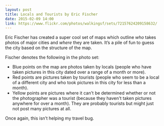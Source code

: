 ```yaml
---
layout: post
title: Locals and Tourists by Eric Fischer
date: 2015-02-09 14:00
link: https://www.flickr.com/photos/walkingsf/sets/72157624209158632/
---
```


Eric Fischer has created a super cool set of maps which outline *who* takes photos of major cities and *where* they are taken. It’s a pile of fun to guess the city based on the structure of the map.

Fischer denotes the following in the photo set:

* Blue points on the map are photos taken by locals (people who have taken pictures in this city dated over a range of a month or more).
* Red points are pictures taken by tourists (people who seem to be a local of a different city and who took pictures in this city for less than a month).
* Yellow points are pictures where it can't be determined whether or not the photographer was a tourist (because they haven't taken pictures anywhere for over a month). They are probably tourists but might just not post many pictures at all.

Once again, this isn’t helping my travel bug.